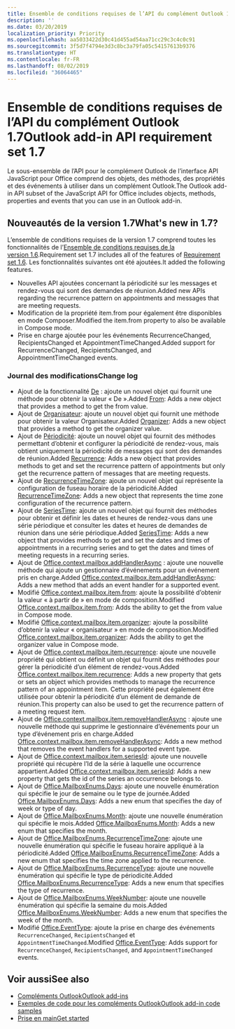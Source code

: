 ```yaml
---
title: Ensemble de conditions requises de l’API du complément Outlook 1.7
description: ''
ms.date: 03/20/2019
localization_priority: Priority
ms.openlocfilehash: aa5033422d30c41d455ad54aa71cc29c3c4c0c91
ms.sourcegitcommit: 3f5d7f4794e3d3c8bc3a79fa05c54157613b9376
ms.translationtype: HT
ms.contentlocale: fr-FR
ms.lasthandoff: 08/02/2019
ms.locfileid: "36064465"
---
```

# <a name="outlook-add-in-api-requirement-set-17"></a><span data-ttu-id="742db-102">Ensemble de conditions requises de l’API du complément Outlook 1.7</span><span class="sxs-lookup"><span data-stu-id="742db-102">Outlook add-in API requirement set 1.7</span></span>

<span data-ttu-id="742db-103">Le sous-ensemble de l’API pour le complément Outlook de l’interface API JavaScript pour Office comprend des objets, des méthodes, des propriétés et des événements à utiliser dans un complément Outlook.</span><span class="sxs-lookup"><span data-stu-id="742db-103">The Outlook add-in API subset of the JavaScript API for Office includes objects, methods, properties and events that you can use in an Outlook add-in.</span></span>

## <a name="whats-new-in-17"></a><span data-ttu-id="742db-104">Nouveautés de la version 1.7</span><span class="sxs-lookup"><span data-stu-id="742db-104">What's new in 1.7?</span></span>

<span data-ttu-id="742db-105">L’ensemble de conditions requises de la version 1.7 comprend toutes les fonctionnalités de l’[Ensemble de conditions requises de la version 1.6](../requirement-set-1.6/outlook-requirement-set-1.6.md).</span><span class="sxs-lookup"><span data-stu-id="742db-105">Requirement set 1.7 includes all of the features of [Requirement set 1.6](../requirement-set-1.6/outlook-requirement-set-1.6.md).</span></span> <span data-ttu-id="742db-106">Les fonctionnalités suivantes ont été ajoutées.</span><span class="sxs-lookup"><span data-stu-id="742db-106">It added the following features.</span></span>

- <span data-ttu-id="742db-107">Nouvelles API ajoutées concernant la périodicité sur les messages et rendez-vous qui sont des demandes de réunion.</span><span class="sxs-lookup"><span data-stu-id="742db-107">Added new APIs regarding the recurrence pattern on appointments and messages that are meeting requests.</span></span>
- <span data-ttu-id="742db-108">Modification de la propriété item.from pour également être disponibles en mode Composer.</span><span class="sxs-lookup"><span data-stu-id="742db-108">Modified the item.from property to also be available in Compose mode.</span></span>
- <span data-ttu-id="742db-109">Prise en charge ajoutée pour les événements RecurrenceChanged, RecipientsChanged et AppointmentTimeChanged.</span><span class="sxs-lookup"><span data-stu-id="742db-109">Added support for RecurrenceChanged, RecipientsChanged, and AppointmentTimeChanged events.</span></span>

### <a name="change-log"></a><span data-ttu-id="742db-110">Journal des modifications</span><span class="sxs-lookup"><span data-stu-id="742db-110">Change log</span></span>

- <span data-ttu-id="742db-111">Ajout de la fonctionnalité [De](/javascript/api/outlook/office.from?view=outlook-js-1.7) : ajoute un nouvel objet qui fournit une méthode pour obtenir la valeur « De ».</span><span class="sxs-lookup"><span data-stu-id="742db-111">Added [From](/javascript/api/outlook/office.from?view=outlook-js-1.7): Adds a new object that provides a method to get the from value.</span></span>
- <span data-ttu-id="742db-112">Ajout de [Organisateur](/javascript/api/outlook/office.organizer?view=outlook-js-1.7): ajoute un nouvel objet qui fournit une méthode pour obtenir la valeur Organisateur.</span><span class="sxs-lookup"><span data-stu-id="742db-112">Added [Organizer](/javascript/api/outlook/office.organizer?view=outlook-js-1.7): Adds a new object that provides a method to get the organizer value.</span></span>
- <span data-ttu-id="742db-113">Ajout de [Périodicité](/javascript/api/outlook/office.recurrence?view=outlook-js-1.7): ajoute un nouvel objet qui fournit des méthodes permettant d’obtenir et configurer la périodicité de rendez-vous, mais obtient uniquement la périodicité de messages qui sont des demandes de réunion.</span><span class="sxs-lookup"><span data-stu-id="742db-113">Added [Recurrence](/javascript/api/outlook/office.recurrence?view=outlook-js-1.7): Adds a new object that provides methods to get and set the recurrence pattern of appointments but only get the recurrence pattern of messages that are meeting requests.</span></span>
- <span data-ttu-id="742db-114">Ajout de [RecurrenceTimeZone](/javascript/api/outlook/office.recurrencetimezone?view=outlook-js-1.7): ajoute un nouvel objet qui représente la configuration de fuseau horaire de la périodicité.</span><span class="sxs-lookup"><span data-stu-id="742db-114">Added [RecurrenceTimeZone](/javascript/api/outlook/office.recurrencetimezone?view=outlook-js-1.7): Adds a new object that represents the time zone configuration of the recurrence pattern.</span></span>
- <span data-ttu-id="742db-115">Ajout de [SeriesTime](/javascript/api/outlook/office.seriestime?view=outlook-js-1.7): ajoute un nouvel objet qui fournit des méthodes pour obtenir et définir les dates et heures de rendez-vous dans une série périodique et consulter les dates et heures de demandes de réunion dans une série périodique.</span><span class="sxs-lookup"><span data-stu-id="742db-115">Added [SeriesTime](/javascript/api/outlook/office.seriestime?view=outlook-js-1.7): Adds a new object that provides methods to get and set the dates and times of appointments in a recurring series and to get the dates and times of meeting requests in a recurring series.</span></span>
- <span data-ttu-id="742db-116">Ajout de [Office.context.mailbox.addHandlerAsync](office.context.mailbox.item.md#addhandlerasynceventtype-handler-options-callback) : ajoute une nouvelle méthode qui ajoute un gestionnaire d’événements pour un événement pris en charge.</span><span class="sxs-lookup"><span data-stu-id="742db-116">Added [Office.context.mailbox.item.addHandlerAsync](office.context.mailbox.item.md#addhandlerasynceventtype-handler-options-callback): Adds a new method that adds an event handler for a supported event.</span></span>
- <span data-ttu-id="742db-117">Modifié [Office.context.mailbox.item.from](office.context.mailbox.item.md#from-emailaddressdetailsfrom): ajoute la possibilité d’obtenir la valeur « à partir de » en mode de composition.</span><span class="sxs-lookup"><span data-stu-id="742db-117">Modified [Office.context.mailbox.item.from](office.context.mailbox.item.md#from-emailaddressdetailsfrom): Adds the ability to get the from value in Compose mode.</span></span>
- <span data-ttu-id="742db-118">Modifié [Office.context.mailbox.item.organizer](office.context.mailbox.item.md#organizer-emailaddressdetailsorganizer): ajoute la possibilité d’obtenir la valeur « organisateur » en mode de composition.</span><span class="sxs-lookup"><span data-stu-id="742db-118">Modified [Office.context.mailbox.item.organizer](office.context.mailbox.item.md#organizer-emailaddressdetailsorganizer): Adds the ability to get the organizer value in Compose mode.</span></span>
- <span data-ttu-id="742db-119">Ajout de [Office.context.mailbox.item.recurrence](office.context.mailbox.item.md#nullable-recurrence-recurrence): ajoute une nouvelle propriété qui obtient ou définit un objet qui fournit des méthodes pour gérer la périodicité d’un élément de rendez-vous.</span><span class="sxs-lookup"><span data-stu-id="742db-119">Added [Office.context.mailbox.item.recurrence](office.context.mailbox.item.md#nullable-recurrence-recurrence): Adds a new property that gets or sets an object which provides methods to manage the recurrence pattern of an appointment item.</span></span> <span data-ttu-id="742db-120">Cette propriété peut également être utilisée pour obtenir la périodicité d’un élément de demande de réunion.</span><span class="sxs-lookup"><span data-stu-id="742db-120">This property can also be used to get the recurrence pattern of a meeting request item.</span></span>
- <span data-ttu-id="742db-121">Ajout de [Office.context.mailbox.item.removeHandlerAsync](office.context.mailbox.item.md#removehandlerasynceventtype-options-callback) : ajoute une nouvelle méthode qui supprime le gestionnaire d’événements pour un type d’événement pris en charge.</span><span class="sxs-lookup"><span data-stu-id="742db-121">Added [Office.context.mailbox.item.removeHandlerAsync](office.context.mailbox.item.md#removehandlerasynceventtype-options-callback): Adds a new method that removes the event handlers for a supported event type.</span></span>
- <span data-ttu-id="742db-122">Ajout de [Office.context.mailbox.item.seriesId](office.context.mailbox.item.md#nullable-seriesid-string): ajoute une nouvelle propriété qui récupère l’Id de la série à laquelle une occurrence appartient.</span><span class="sxs-lookup"><span data-stu-id="742db-122">Added [Office.context.mailbox.item.seriesId](office.context.mailbox.item.md#nullable-seriesid-string): Adds a new property that gets the id of the series an occurrence belongs to.</span></span>
- <span data-ttu-id="742db-123">Ajout de [Office.MailboxEnums.Days](/javascript/api/outlook/office.mailboxenums.days?view=outlook-js-1.7): ajoute une nouvelle énumération qui spécifie le jour de semaine ou le type de journée.</span><span class="sxs-lookup"><span data-stu-id="742db-123">Added [Office.MailboxEnums.Days](/javascript/api/outlook/office.mailboxenums.days?view=outlook-js-1.7): Adds a new enum that specifies the day of week or type of day.</span></span>
- <span data-ttu-id="742db-124">Ajout de [Office.MailboxEnums.Month](/javascript/api/outlook/office.mailboxenums.month?view=outlook-js-1.7): ajoute une nouvelle énumération qui spécifie le mois.</span><span class="sxs-lookup"><span data-stu-id="742db-124">Added [Office.MailboxEnums.Month](/javascript/api/outlook/office.mailboxenums.month?view=outlook-js-1.7): Adds a new enum that specifies the month.</span></span>
- <span data-ttu-id="742db-125">Ajout de [Office.MailboxEnums.RecurrenceTimeZone](/javascript/api/outlook/office.mailboxenums.recurrencetimezone?view=outlook-js-1.7): ajoute une nouvelle énumération qui spécifie le fuseau horaire appliqué à la périodicité.</span><span class="sxs-lookup"><span data-stu-id="742db-125">Added [Office.MailboxEnums.RecurrenceTimeZone](/javascript/api/outlook/office.mailboxenums.recurrencetimezone?view=outlook-js-1.7): Adds a new enum that specifies the time zone applied to the recurrence.</span></span>
- <span data-ttu-id="742db-126">Ajout de [Office.MailboxEnums.RecurrenceType](/javascript/api/outlook/office.mailboxenums.recurrencetype?view=outlook-js-1.7): ajoute une nouvelle énumération qui spécifie le type de périodicité.</span><span class="sxs-lookup"><span data-stu-id="742db-126">Added [Office.MailboxEnums.RecurrenceType](/javascript/api/outlook/office.mailboxenums.recurrencetype?view=outlook-js-1.7): Adds a new enum that specifies the type of recurrence.</span></span>
- <span data-ttu-id="742db-127">Ajout de [Office.MailboxEnums.WeekNumber](/javascript/api/outlook/office.mailboxenums.weeknumber?view=outlook-js-1.7): ajoute une nouvelle énumération qui spécifie la semaine du mois.</span><span class="sxs-lookup"><span data-stu-id="742db-127">Added [Office.MailboxEnums.WeekNumber](/javascript/api/outlook/office.mailboxenums.weeknumber?view=outlook-js-1.7): Adds a new enum that specifies the week of the month.</span></span>
- <span data-ttu-id="742db-128">Modifié [Office.EventType](/javascript/api/office/office.eventtype): ajoute la prise en charge des événements `RecurrenceChanged`, `RecipientsChanged` et `AppointmentTimeChanged`.</span><span class="sxs-lookup"><span data-stu-id="742db-128">Modified [Office.EventType](/javascript/api/office/office.eventtype): Adds support for `RecurrenceChanged`, `RecipientsChanged`, and `AppointmentTimeChanged` events.</span></span>

## <a name="see-also"></a><span data-ttu-id="742db-129">Voir aussi</span><span class="sxs-lookup"><span data-stu-id="742db-129">See also</span></span>

- [<span data-ttu-id="742db-130">Compléments Outlook</span><span class="sxs-lookup"><span data-stu-id="742db-130">Outlook add-ins</span></span>](/outlook/add-ins/)
- [<span data-ttu-id="742db-131">Exemples de code pour les compléments Outlook</span><span class="sxs-lookup"><span data-stu-id="742db-131">Outlook add-in code samples</span></span>](https://developer.microsoft.com/outlook/gallery/?filterBy=Outlook,Samples,Add-ins)
- [<span data-ttu-id="742db-132">Prise en main</span><span class="sxs-lookup"><span data-stu-id="742db-132">Get started</span></span>](/outlook/add-ins/quick-start)
